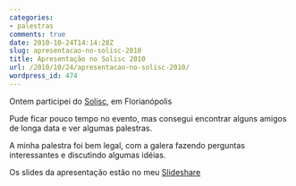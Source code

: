```yaml
---
categories:
- palestras
comments: true
date: 2010-10-24T14:14:28Z
slug: apresentacao-no-solisc-2010
title: Apresentação no Solisc 2010
url: /2010/10/24/apresentacao-no-solisc-2010/
wordpress_id: 474
---
```


Ontem participei do [Solisc](/blog/2010/09/20/palestra-no-solisc), em Florianópolis

Pude ficar pouco tempo no evento, mas consegui encontrar alguns amigos de longa data e ver algumas palestras.

A minha palestra foi bem legal, com a galera fazendo perguntas interessantes e discutindo algumas idéias.

Os slides da apresentação estão no meu [Slideshare](https://eltonminetto/dev/files/talks/solisc2010-101024121328-phpapp02.pdf)
